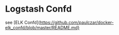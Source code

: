 Logstash Confd
==============

see [ELK Confd](https://github.com/paulczar/docker-elk_confd/blob/master/README.md}